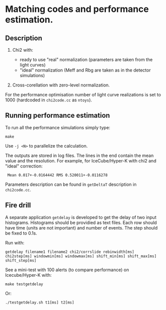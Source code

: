 # Matching codes and performance estimation.
## Description

1. Chi2 with:

    - ready to use "real" normalization (parameters are taken from the light curves)
    - "ideal" normalization (Meff and Rbg are taken as in the detector simulations)

2. Cross-corellation with zero-level normalization.

For the performance optimisation number of light curve realizations is set to 1000 (hardcoded in `chi2code.cc` as `ntoys`).

## Running performance estimation

To run all the performance simulations simply type:

    make

Use `-j <N>` to parallelize the calculation.

The outputs are stored in log files. The lines in the end contain the mean value and the resolution.
For example, for IceCube/Hyper-K with chi2 and "ideal" correction:

     Mean 0.017+-0.0164442 RMS 0.520011+-0.0116278

Parameters description can be found in `getDeltaT` description in `chi2code.cc`.

## Fire drill

A separate application `getdelay` is developed to get the delay of two input histograms.
Histograms should be providied as text files. 
Each row should have time (units are not important) and number of events.
The step should be fixed to 0.1s.

Run with:

```
getdelay filename1 filename2 chi2/corrslide rebinwidth[ms] chi2step[ms] windowmin[ms] windowmax[ms] shift_min[ms] shift_max[ms] shift_step[ms]
```

See a mini-test with 100 alerts (to compare performance) on Icecube/Hyper-K with:

```
make testgetdelay
```
Or:
```
./testgetdelay.sh t1[ms] t2[ms]
```
